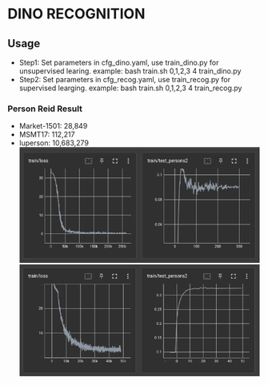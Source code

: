 # DINO RECOGNITION

## Usage
- Step1: Set parameters in cfg_dino.yaml, use train_dino.py for unsupervised learing. example: bash train.sh 0,1,2,3 4 train_dino.py
- Step2: Set parameters in cfg_recog.yaml, use train_recog.py for supervised learging. example: bash train.sh 0,1,2,3 4 train_recog.py

### Person Reid Result
- Market-1501: 28,849
- MSMT17: 112,217
- luperson: 10,683,279
![Alt text](./pic/cap1-1.png)
![Alt text](./pic/cap2-1.png)


